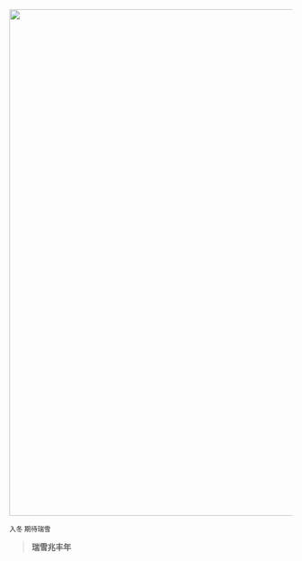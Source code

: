 <img src=https://p0.meituan.net/dpplatform/c9d190369a139da25a56520ace6352415271684.jpg  width=900>

<small>入冬 期待瑞雪</small>

> **瑞雪兆丰年**

